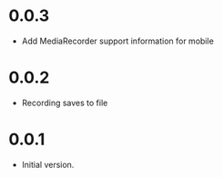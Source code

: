 # 0.0.3
- Add MediaRecorder support information for mobile

# 0.0.2
- Recording saves to file

# 0.0.1
- Initial version.
